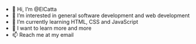 - 👋 Hi, I’m @ElCatta
- 👀 I’m interested in general software development and web development
- 🌱 I’m currently learning HTML, CSS and JavaScript
- 💞️ I want to learn more and more
- 📫 Reach me at my email

<!---
ElCatta/ElCatta is a ✨ special ✨ repository because its `README.md` (this file) appears on your GitHub profile.
You can click the Preview link to take a look at your changes.
--->
